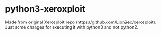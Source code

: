 # python3-xeroxploit
Made from original Xerosploit repo (https://github.com/LionSec/xerosploit). Just some changes for executing it with python3 and not python2.
